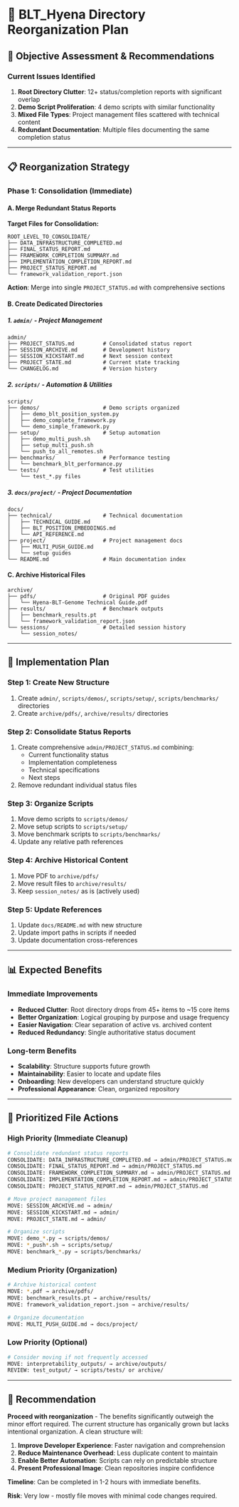 # 📁 BLT_Hyena Directory Reorganization Plan

## 🎯 Objective Assessment & Recommendations

### Current Issues Identified
1. **Root Directory Clutter**: 12+ status/completion reports with significant overlap
2. **Demo Script Proliferation**: 4 demo scripts with similar functionality
3. **Mixed File Types**: Project management files scattered with technical content
4. **Redundant Documentation**: Multiple files documenting the same completion status

---

## 📋 Reorganization Strategy

### Phase 1: Consolidation (Immediate)

#### A. Merge Redundant Status Reports
**Target Files for Consolidation:**
```
ROOT_LEVEL_TO_CONSOLIDATE/
├── DATA_INFRASTRUCTURE_COMPLETED.md
├── FINAL_STATUS_REPORT.md
├── FRAMEWORK_COMPLETION_SUMMARY.md
├── IMPLEMENTATION_COMPLETION_REPORT.md
├── PROJECT_STATUS_REPORT.md
└── framework_validation_report.json
```

**Action**: Merge into single `PROJECT_STATUS.md` with comprehensive sections

#### B. Create Dedicated Directories

##### 1. `admin/` - Project Management
```
admin/
├── PROJECT_STATUS.md         # Consolidated status report
├── SESSION_ARCHIVE.md        # Development history
├── SESSION_KICKSTART.md      # Next session context
├── PROJECT_STATE.md          # Current state tracking
└── CHANGELOG.md              # Version history
```

##### 2. `scripts/` - Automation & Utilities
```
scripts/
├── demos/                    # Demo scripts organized
│   ├── demo_blt_position_system.py
│   ├── demo_complete_framework.py
│   └── demo_simple_framework.py
├── setup/                    # Setup automation
│   ├── demo_multi_push.sh
│   ├── setup_multi_push.sh
│   └── push_to_all_remotes.sh
├── benchmarks/               # Performance testing
│   └── benchmark_blt_performance.py
└── tests/                    # Test utilities
    └── test_*.py files
```

##### 3. `docs/project/` - Project Documentation
```
docs/
├── technical/                # Technical documentation
│   ├── TECHNICAL_GUIDE.md
│   ├── BLT_POSITION_EMBEDDINGS.md
│   └── API_REFERENCE.md
├── project/                  # Project management docs
│   ├── MULTI_PUSH_GUIDE.md
│   └── setup guides
└── README.md                 # Main documentation index
```

#### C. Archive Historical Files
```
archive/
├── pdfs/                     # Original PDF guides
│   └── Hyena-BLT-Genome Technical Guide.pdf
├── results/                  # Benchmark outputs
│   ├── benchmark_results.pt
│   └── framework_validation_report.json
└── sessions/                 # Detailed session history
    └── session_notes/
```

---

## 🔄 Implementation Plan

### Step 1: Create New Structure
1. Create `admin/`, `scripts/demos/`, `scripts/setup/`, `scripts/benchmarks/` directories
2. Create `archive/pdfs/`, `archive/results/` directories

### Step 2: Consolidate Status Reports
1. Create comprehensive `admin/PROJECT_STATUS.md` combining:
   - Current functionality status
   - Implementation completeness
   - Technical specifications
   - Next steps
2. Remove redundant individual status files

### Step 3: Organize Scripts
1. Move demo scripts to `scripts/demos/`
2. Move setup scripts to `scripts/setup/`
3. Move benchmark scripts to `scripts/benchmarks/`
4. Update any relative path references

### Step 4: Archive Historical Content
1. Move PDF to `archive/pdfs/`
2. Move result files to `archive/results/`
3. Keep `session_notes/` as is (actively used)

### Step 5: Update References
1. Update `docs/README.md` with new structure
2. Update import paths in scripts if needed
3. Update documentation cross-references

---

## 📊 Expected Benefits

### Immediate Improvements
- **Reduced Clutter**: Root directory drops from 45+ items to ~15 core items
- **Better Organization**: Logical grouping by purpose and usage frequency
- **Easier Navigation**: Clear separation of active vs. archived content
- **Reduced Redundancy**: Single authoritative status document

### Long-term Benefits
- **Scalability**: Structure supports future growth
- **Maintainability**: Easier to locate and update files
- **Onboarding**: New developers can understand structure quickly
- **Professional Appearance**: Clean, organized repository

---

## 🚦 Prioritized File Actions

### High Priority (Immediate Cleanup)
```bash
# Consolidate redundant status reports
CONSOLIDATE: DATA_INFRASTRUCTURE_COMPLETED.md → admin/PROJECT_STATUS.md
CONSOLIDATE: FINAL_STATUS_REPORT.md → admin/PROJECT_STATUS.md  
CONSOLIDATE: FRAMEWORK_COMPLETION_SUMMARY.md → admin/PROJECT_STATUS.md
CONSOLIDATE: IMPLEMENTATION_COMPLETION_REPORT.md → admin/PROJECT_STATUS.md
CONSOLIDATE: PROJECT_STATUS_REPORT.md → admin/PROJECT_STATUS.md

# Move project management files
MOVE: SESSION_ARCHIVE.md → admin/
MOVE: SESSION_KICKSTART.md → admin/
MOVE: PROJECT_STATE.md → admin/

# Organize scripts
MOVE: demo_*.py → scripts/demos/
MOVE: *_push*.sh → scripts/setup/
MOVE: benchmark_*.py → scripts/benchmarks/
```

### Medium Priority (Organization)
```bash
# Archive historical content
MOVE: *.pdf → archive/pdfs/
MOVE: benchmark_results.pt → archive/results/
MOVE: framework_validation_report.json → archive/results/

# Organize documentation
MOVE: MULTI_PUSH_GUIDE.md → docs/project/
```

### Low Priority (Optional)
```bash
# Consider moving if not frequently accessed
MOVE: interpretability_outputs/ → archive/outputs/
REVIEW: test_output/ → scripts/tests/ or archive/
```

---

## 🎯 Recommendation

**Proceed with reorganization** - The benefits significantly outweigh the minor effort required. The current structure has organically grown but lacks intentional organization. A clean structure will:

1. **Improve Developer Experience**: Faster navigation and comprehension
2. **Reduce Maintenance Overhead**: Less duplicate content to maintain
3. **Enable Better Automation**: Scripts can rely on predictable structure
4. **Present Professional Image**: Clean repositories inspire confidence

**Timeline**: Can be completed in 1-2 hours with immediate benefits.

**Risk**: Very low - mostly file moves with minimal code changes required.
